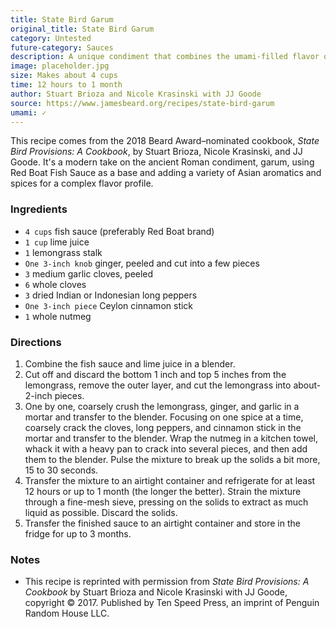 ```yaml
---
title: State Bird Garum
original_title: State Bird Garum
category: Untested
future-category: Sauces
description: A unique condiment that combines the umami-filled flavor of fish sauce with Asian aromatics and spices, inspired by the ancient Roman garum.
image: placeholder.jpg
size: Makes about 4 cups
time: 12 hours to 1 month
author: Stuart Brioza and Nicole Krasinski with JJ Goode
source: https://www.jamesbeard.org/recipes/state-bird-garum
umami: ✓
---
```


This recipe comes from the 2018 Beard Award–nominated cookbook, _State Bird Provisions: A Cookbook_, by Stuart Brioza, Nicole Krasinski, and JJ Goode. It's a modern take on the ancient Roman condiment, garum, using Red Boat Fish Sauce as a base and adding a variety of Asian aromatics and spices for a complex flavor profile.

### Ingredients

* `4 cups` fish sauce (preferably Red Boat brand)
* `1 cup` lime juice
* `1` lemongrass stalk
* `One 3-inch knob` ginger, peeled and cut into a few pieces
* `3` medium garlic cloves, peeled
* `6` whole cloves
* `3` dried Indian or Indonesian long peppers
* `One 3-inch piece` Ceylon cinnamon stick
* `1` whole nutmeg

### Directions

1. Combine the fish sauce and lime juice in a blender.
2. Cut off and discard the bottom 1 inch and top 5 inches from the lemongrass, remove the outer layer, and cut the lemongrass into about-2-inch pieces.
3. One by one, coarsely crush the lemongrass, ginger, and garlic in a mortar and transfer to the blender. Focusing on one spice at a time, coarsely crack the cloves, long peppers, and cinnamon stick in the mortar and transfer to the blender. Wrap the nutmeg in a kitchen towel, whack it with a heavy pan to crack into several pieces, and then add them to the blender. Pulse the mixture to break up the solids a bit more, 15 to 30 seconds.
4. Transfer the mixture to an airtight container and refrigerate for at least 12 hours or up to 1 month (the longer the better). Strain the mixture through a fine-mesh sieve, pressing on the solids to extract as much liquid as possible. Discard the solids.
5. Transfer the finished sauce to an airtight container and store in the fridge for up to 3 months.

### Notes

- This recipe is reprinted with permission from _State Bird Provisions: A Cookbook_ by Stuart Brioza and Nicole Krasinski with JJ Goode, copyright © 2017. Published by Ten Speed Press, an imprint of Penguin Random House LLC.